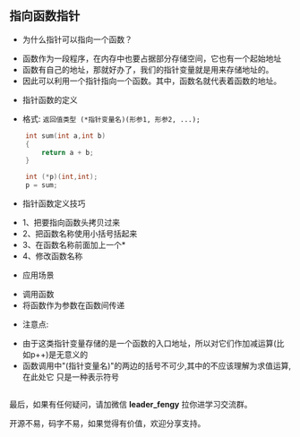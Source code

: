 ## 指向函数指针

- 为什么指针可以指向一个函数？

+ 函数作为一段程序，在内存中也要占据部分存储空间，它也有一个起始地址
+ 函数有自己的地址，那就好办了，我们的指针变量就是用来存储地址的。
+ 因此可以利用一个指针指向一个函数。其中，函数名就代表着函数的地址。

- 指针函数的定义

+ 格式: ```返回值类型 (*指针变量名)(形参1, 形参2, ...);```

```c
    int sum(int a,int b)
    {
        return a + b;
    }

    int (*p)(int,int);
    p = sum;
```

- 指针函数定义技巧

+ 1、把要指向函数头拷贝过来
+ 2、把函数名称使用小括号括起来
+ 3、在函数名称前面加上一个*
+ 4、修改函数名称

- 应用场景

+ 调用函数
+ 将函数作为参数在函数间传递

- 注意点:

+ 由于这类指针变量存储的是一个函数的入口地址，所以对它们作加减运算(比如p++)是无意义的
+ 函数调用中"(指针变量名)"的两边的括号不可少,其中的不应该理解为求值运算,在此处它 只是一种表示符号

## 

最后，如果有任何疑问，请加微信 **leader_fengy** 拉你进学习交流群。

开源不易，码字不易，如果觉得有价值，欢迎分享支持。